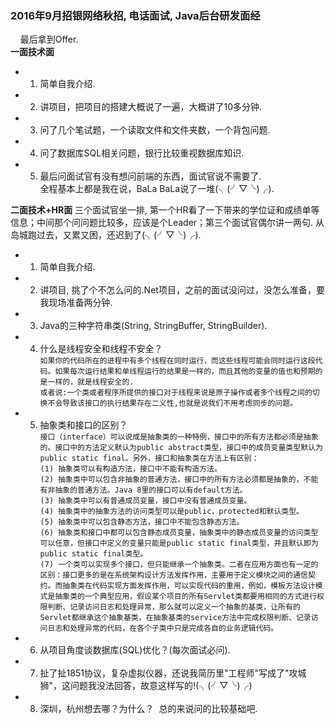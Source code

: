### 2016年9月招银网络秋招, 电话面试, Java后台研发面经 ###   
&nbsp;&nbsp;&nbsp;  最后拿到Offer.     
<Strong>一面技术面</Strong>    
* 1. 简单自我介绍.
* 2. 讲项目，把项目的搭建大概说了一遍，大概讲了10多分钟.
* 3. 问了几个笔试题，一个读取文件和文件夹数，一个背包问题.
* 4. 问了数据库SQL相关问题，银行比较重视数据库知识.
* 5. 最后问面试官有没有想问前端的东西，面试官说不需要了.    
  全程基本上都是我在说，BaLa BaLa说了一堆(╮(╯▽╰)╭).
  
<Strong>二面技术+HR面</Strong> 
  三个面试官坐一排, 第一个HR看了一下带来的学位证和成绩单等信息；中间那个问问题比较多，应该是个Leader；第三个面试官偶尔讲一两句.
从岛城跑过去，又累又困，还迟到了(╮(╯▽╰)╭).
* 1. 简单自我介绍.
* 2. 讲项目, 挑了个不怎么问的.Net项目，之前的面试没问过，没怎么准备，要我现场准备两分钟.
* 3. Java的三种字符串类(String, StringBuffer, StringBuilder).
* 4. 什么是线程安全和线程不安全？  
  `如果你的代码所在的进程中有多个线程在同时运行，而这些线程可能会同时运行这段代码。如果每次运行结果和单线程运行的结果是一样的，而且其他的变量的值也和预期的是一样的，就是线程安全的.  `     
  `或者说:一个类或者程序所提供的接口对于线程来说是原子操作或者多个线程之间的切换不会导致该接口的执行结果存在二义性,也就是说我们不用考虑同步的问题。 `
* 5. 抽象类和接口的区别？     
  ` 接口（interface）可以说成是抽象类的一种特例，接口中的所有方法都必须是抽象的。接口中的方法定义默认为public abstract类型，接口中的成员变量类型默认为public static final。另外，接口和抽象类在方法上有区别： `   
   ` (1) 抽象类可以有构造方法，接口中不能有构造方法。  `   
   ` (2) 抽象类中可以包含非抽象的普通方法，接口中的所有方法必须都是抽象的，不能有非抽象的普通方法。Java 8里的接口可以有default方法。  `  
   ` (3) 抽象类中可以有普通成员变量，接口中没有普通成员变量。   `  
   ` (4) 抽象类中的抽象方法的访问类型可以是public，protected和默认类型。  `   
   ` (5) 抽象类中可以包含静态方法，接口中不能包含静态方法。  `   
   ` (6) 抽象类和接口中都可以包含静态成员变量，抽象类中的静态成员变量的访问类型可以任意，但接口中定义的变量只能是public static final类型，并且默认即为public static final类型。  `   
   ` (7) 一个类可以实现多个接口，但只能继承一个抽象类。二者在应用方面也有一定的区别：接口更多的是在系统架构设计方法发挥作用，主要用于定义模块之间的通信契约。而抽象类在代码实现方面发挥作用，可以实现代码的重用，例如，模板方法设计模式是抽象类的一个典型应用，假设某个项目的所有Servlet类都要用相同的方式进行权限判断、记录访问日志和处理异常，那么就可以定义一个抽象的基类，让所有的Servlet都继承这个抽象基类，在抽象基类的service方法中完成权限判断、记录访问日志和处理异常的代码，在各个子类中只是完成各自的业务逻辑代码。 `
* 6. 从项目角度谈数据库(SQL)优化？(每次面试必问).
* 7. 扯了扯1851协议，复杂虚拟仪器，还说我简历里"工程师"写成了"攻城狮"，这问题我没法回答，故意这样写的!(╮(╯▽╰)╭)
* 8. 深圳，杭州想去哪？为什么？
  总的来说问的比较基础吧.

